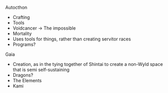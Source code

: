 Autocthon
- Crafting
- Tools
- Voidcancer -> The impossible
- Mortality
- Uses tools for things, rather than creating servitor races
- Programs?

Gaia
- Creation, as in the tying together of Shintai to create a non-Wyld space that is semi self-sustaining
- Dragons?
- The Elements
- Kami


